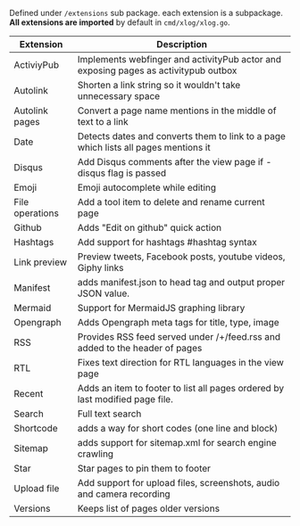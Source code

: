 Defined under `/extensions` sub package. each extension is a subpackage. **All extensions are imported** by default in `cmd/xlog/xlog.go`.


| Extension       | Description                                                                         |
|-----------------|-------------------------------------------------------------------------------------|
| ActiviyPub      | Implements webfinger and activityPub actor and exposing pages as activitypub outbox |
| Autolink        | Shorten a link string so it wouldn't take unnecessary space                         |
| Autolink pages  | Convert a page name mentions in the middle of text to a link                        |
| Date            | Detects dates and converts them to link to a page which lists all pages mentions it |
| Disqus          | Add Disqus comments after the view page if -disqus flag is passed                   |
| Emoji           | Emoji autocomplete while editing                                                    |
| File operations | Add a tool item to delete and rename current page                                   |
| Github          | Adds "Edit on github" quick action                                                  |
| Hashtags        | Add support for hashtags #hashtag syntax                                            |
| Link preview    | Preview tweets, Facebook posts, youtube videos, Giphy links                         |
| Manifest        | adds manifest.json to head tag and output proper JSON value.                        |
| Mermaid         | Support for MermaidJS graphing library                                              |
| Opengraph       | Adds Opengraph meta tags for title, type, image                                     |
| RSS             | Provides RSS feed served under /+/feed.rss and added to the header of pages         |
| RTL             | Fixes text direction for RTL languages in the view page                             |
| Recent          | Adds an item to footer to list all pages ordered by last modified page file.        |
| Search          | Full text search                                                                    |
| Shortcode       | adds a way for short codes (one line and block)                                     |
| Sitemap         | adds support for sitemap.xml for search engine crawling                             |
| Star            | Star pages to pin them to footer                                                    |
| Upload file     | Add support for upload files, screenshots, audio and camera recording               |
| Versions        | Keeps list of pages older versions                                                  |
